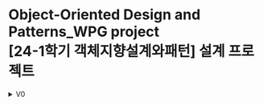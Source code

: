 # Object-Oriented Design and Patterns_WPG project <br> [24-1학기 객체지향설계와패턴] 설계 프로젝트
 
<details>
 <summary>V0</summary>
  <img src="UML/UML_v0.png" alt="UML_v0" width="1000">
</details>

